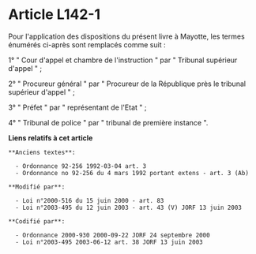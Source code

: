 # Article L142-1

Pour l'application des dispositions du présent livre à Mayotte, les termes énumérés ci-après sont remplacés comme suit : 

1° " Cour d'appel et   chambre de l'instruction " par " Tribunal supérieur d'appel " ; 

2° " Procureur général " par " Procureur de la République près le tribunal supérieur d'appel " ; 

3° " Préfet " par " représentant de l'Etat " ; 

4° " Tribunal de police " par " tribunal de première instance ".

**Liens relatifs à cet article**

	**Anciens textes**:

	  - Ordonnance 92-256 1992-03-04 art. 3
	  - Ordonnance no 92-256 du 4 mars 1992 portant extens - art. 3 (Ab)

	**Modifié par**:

	  - Loi n°2000-516 du 15 juin 2000 - art. 83
	  - Loi n°2003-495 du 12 juin 2003 - art. 43 (V) JORF 13 juin 2003

	**Codifié par**:

	  - Ordonnance 2000-930 2000-09-22 JORF 24 septembre 2000
	  - Loi n°2003-495 2003-06-12 art. 38 JORF 13 juin 2003
